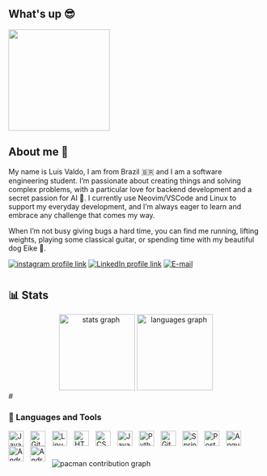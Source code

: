 ## What's up 😎 
<img src="https://media3.giphy.com/media/101DNxoBTatF16/giphy.gif?cid=790b76115b641b6c647507c9ecb7a40dddcfb1ebe417465d&rid=giphy.gif&ct=g" width="200px">


## About me 🤠
My name is Luis Valdo, I am from Brazil 🇧🇷 and I am a software engineering student. I’m passionate about creating things and solving complex problems, with a particular love for backend development and a secret passion for AI 🤖. I currently use Neovim/VSCode and Linux to support my everyday development, and I’m always eager to learn and embrace any challenge that comes my way.

When I’m not busy giving bugs a hard time, you can find me running, lifting weights, playing some classical guitar, or spending time with my beautiful dog Eike 🐶.


[![instagram profile link](https://img.shields.io/badge/Instagram-E4405F?style=for-the-badge&logo=instagram&logoColor=white)](https://www.instagram.com/luissvaldo/)
[![LinkedIn profile link](https://img.shields.io/badge/LinkedIn-0A66C2?style=for-the-badge&logo=linkedin&logoColor=white)](https://www.linkedin.com/in/luisvaldo)
[![E-mail](https://img.shields.io/badge/Email-D14836?style=for-the-badge&logo=gmail&logoColor=white)](mailto:luluisv7@gmail.com)
# 

## 📊 Stats
<div align="center">
  <img src="https://github-readme-stats.vercel.app/api?username=luisvso&hide_title=false&hide_rank=false&show_icons=true&include_all_commits=true&count_private=true&disable_animations=false&theme=dracula&locale=en&hide_border=false" height="150" alt="stats graph"  />
  <img src="https://github-readme-stats.vercel.app/api/top-langs?username=luisvso&locale=en&hide_title=false&layout=compact&card_width=320&langs_count=5&theme=dracula&hide_border=false" height="150" alt="languages graph"  />
</div>
#

### 🧰 Languages and Tools
          
<img align="left" alt="Java" width="30px" style="padding-right:10px;" src="https://cdn.jsdelivr.net/gh/devicons/devicon@latest/icons/java/java-original.svg"/>
<img align="left" alt="Git" width="30px" style="padding-right:10px;" src="https://cdn.jsdelivr.net/gh/devicons/devicon/icons/git/git-original.svg" />
<img align="left" alt="Linux" width="30px" style="padding-right:10px;" src="https://cdn.jsdelivr.net/gh/devicons/devicon/icons/linux/linux-original.svg" />
<img align="left" alt="HTML" width="30px" style="padding-right:10px;" src="https://cdn.jsdelivr.net/gh/devicons/devicon/icons/html5/html5-plain.svg" />
<img align="left" alt="CSS" width="30px" style="padding-right:10px;" src="https://cdn.jsdelivr.net/gh/devicons/devicon/icons/css3/css3-plain.svg" />
<img align="left" alt="JavaScript" width="30px" style="padding-right:10px;" src="https://cdn.jsdelivr.net/gh/devicons/devicon/icons/javascript/javascript-plain.svg" />
<img align="left" alt="Python" width="30px" style="padding-right:10px;" src="https://cdn.jsdelivr.net/gh/devicons/devicon/icons/python/python-plain.svg" />
<img align="left" alt="GitHub" width="30px" style="padding-right:10px;" src="https://cdn.jsdelivr.net/gh/devicons/devicon/icons/github/github-original.svg" />
<img align="left" alt="SpringBoot" width="30px" style="padding-right:10px;" src="https://cdn.jsdelivr.net/gh/devicons/devicon@latest/icons/spring/spring-original.svg" />
<img align="left" alt="PostgreSQL" width="30px" style="padding-right:10px;"  src="https://cdn.jsdelivr.net/gh/devicons/devicon@latest/icons/postgresql/postgresql-original.svg" />
<img align="left" alt="Angular" width="30px" style="padding-right:10px;" src="https://cdn.jsdelivr.net/gh/devicons/devicon@latest/icons/angular/angular-original.svg" />
<img align="left" alt="AndroidStudio" width="30px" style="padding-right:10px;" src="https://cdn.jsdelivr.net/gh/devicons/devicon@latest/icons/androidstudio/androidstudio-original.svg" />
<img align="left" alt="AndroidStudio" width="30px" style="padding-right:10px;" src="https://cdn.jsdelivr.net/gh/devicons/devicon@latest/icons/mysql/mysql-original.svg" />   
<br />

#

<picture>
  <source media="(prefers-color-scheme: dark)" srcset="https://raw.githubusercontent.com/luisvso/luisvso/output/pacman-contribution-graph-dark.svg">
  <source media="(prefers-color-scheme: light)" srcset="https://raw.githubusercontent.com/luisvso/luisvso/output/pacman-contribution-graph.svg">
  <img alt="pacman contribution graph" src="https://raw.githubusercontent.com/luisvso/luisvso/output/pacman-contribution-graph.svg">
</picture>

###



<!--
**LuisVvS/LuisVvS** is a ✨ _special_ ✨ repository because its `README.md` (this file) appears on your GitHub profile.

Here are some ideas to get you started:


- 🔭 I’m currently working on ...
- 🌱 I’m currently learning ...
- 👯 I’m looking to collaborate on ...
- 🤔 I’m looking for help with ...
- 💬 Ask me about ...
- 📫 How to reach me: ...
- 😄 Pronouns: ...
- ⚡ Fun fact: ...
-->
